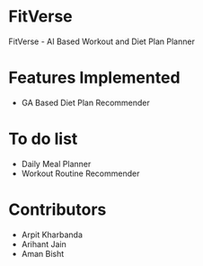 # FitVerse
FitVerse - AI Based Workout and Diet Plan Planner 

# Features Implemented
- GA Based Diet Plan Recommender

# To do list
- Daily Meal Planner 
- Workout Routine Recommender

# Contributors
- Arpit Kharbanda
- Arihant Jain 
- Aman Bisht
